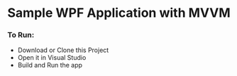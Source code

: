 # Sample WPF Application with MVVM

### To Run:

* Download or Clone this Project
* Open it in Visual Studio
* Build and Run the app